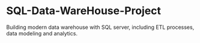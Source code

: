 # SQL-Data-WareHouse-Project
Building modern data warehouse with SQL server, including ETL processes, data modeling and analytics.

